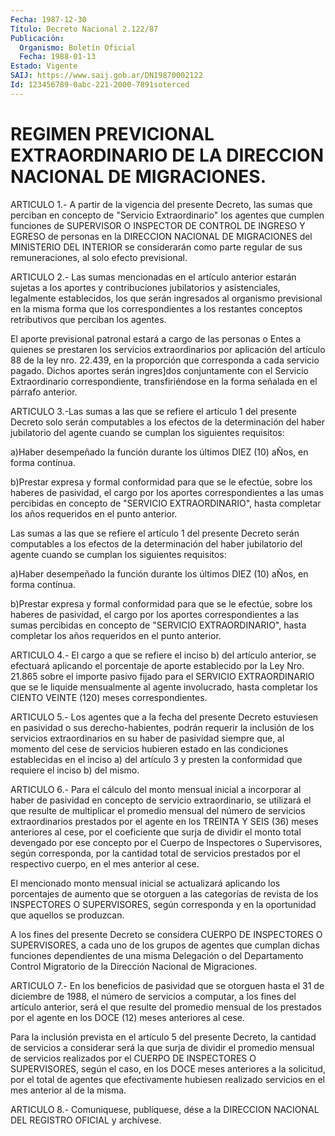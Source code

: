 ```yaml
---
Fecha: 1987-12-30
Título: Decreto Nacional 2.122/87
Publicación:
  Organismo: Boletín Oficial
  Fecha: 1988-01-13
Estado: Vigente
SAIJ: https://www.saij.gob.ar/DN19870002122
Id: 123456789-0abc-221-2000-7891soterced
---
```

# REGIMEN PREVICIONAL EXTRAORDINARIO DE LA DIRECCION NACIONAL DE MIGRACIONES.

<a id="1"></a>
ARTICULO  1.-  A  partir  de  la vigencia del presente Decreto, las sumas que perciban en concepto  de  "Servicio  Extraordinario"  los agentes  que cumplen funciones de SUPERVISOR O INSPECTOR DE CONTROL DE INGRESO  Y  EGRESO  de  personas  en  la  DIRECCION  NACIONAL DE MIGRACIONES del MINISTERIO DEL INTERIOR se considerarán como  parte regular    de  sus  remuneraciones,  al  solo  efecto  previsional.

<a id="2"></a>
ARTICULO  2.- Las sumas mencionadas en el artículo anterior estarán sujetas a los aportes y contribuciones jubilatorios y asistenciales,  legalmente  establecidos,  los que serán ingresados al organismo previsional en la misma forma que los correspondientes  a  los  restantes  conceptos  retributivos    que perciban los agentes.

El  aporte  previsional  patronal  estará a cargo de las personas o Entes  a  quienes  se prestaren los servicios  extraordinarios  por aplicación del artículo  88 de la ley nro. 22.439, en la proporción que  corresponda  a  cada servicio  pagado.  Dichos  aportes  serán ingres]dos conjuntamente con el Servicio Extraordinario correspondiente,  transfiriéndose   en  la  forma  señalada  en  el párrafo anterior.

<a id="3"></a>
ARTICULO  3.-Las  sumas  a  las  que  se  refiere el artículo 1 del presente  Decreto  solo  serán  computables  a los  efectos  de  la determinación del haber jubilatorio del agente  cuando  se  cumplan los siguientes requisitos:

a)Haber desempeñado la función durante los últimos DIEZ (10)  aÑos, en forma contínua.

b)Prestar  expresa  y  formal  conformidad  para que se le efectúe, sobre  los  haberes  de  pasividad,  el  cargo  por    los  aportes correspondientes  a  las  umas  percibidas en concepto de "SERVICIO EXTRAORDINARIO", hasta completar  los  años  requeridos en el punto anterior.

Las sumas a las que se refiere el artículo 1 del  presente  Decreto serán  computables  a  los  efectos  de  la determinación del haber jubilatorio del agente cuando se cumplan los siguientes requisitos:

a)Haber desempeñado la función durante los  últimos DIEZ (10) aÑos, en forma contínua.

b)Prestar  expresa  y formal conformidad para que  se  le  efectúe, sobre  los  haberes  de    pasividad,  el  cargo  por  los  aportes correspondientes a las sumas  percibidas  en  concepto de "SERVICIO EXTRAORDINARIO", hasta completar los años requeridos  en  el  punto anterior.

<a id="4"></a>
ARTICULO  4.-  El  cargo a que se refiere el inciso b) del artículo anterior,  se  efectuará    aplicando    el  porcentaje  de  aporte establecido por la Ley Nro. 21.865 sobre el  importe  pasivo fijado para  el SERVICIO EXTRAORDINARIO que se le liquide mensualmente  al agente  involucrado,  hasta completar los CIENTO VEINTE (120) meses correspondientes.

<a id="5"></a>
ARTICULO  5.-  Los  agentes  que  a  la  fecha del presente Decreto estuviesen  en pasividad o sus derecho-habientes,  podrán  requerir la inclusión  de  los  servicios  extraordinarios  en  su  haber de pasividad  siempre  que,  al momento del cese de servicios hubieren estado  en  las  condiciones  establecidas  en  el  inciso  a)  del artículo 3 y presten la conformidad  que  requiere el inciso b) del mismo.

<a id="6"></a>
ARTICULO    6.-  Para  el  cálculo  del  monto  mensual  inicial  a incorporar  al    haber   de  pasividad  en  concepto  de  servicio extraordinario, se utilizará  el  que  resulte  de  multiplicar  el promedio  mensual del número de servicios extraordinarios prestados por el agente  en los TREINTA Y SEIS (36) meses anteriores al cese, por el coeficiente  que  surja  de dividir el monto total devengado por  ese  concepto  por el Cuerpo de  Inspectores  o  Supervisores, según corresponda, por  la  cantidad  total  de servicios prestados por  el  respectivo  cuerpo,  en  el  mes  anterior al  cese.

El  mencionado monto mensual inicial se actualizará  aplicando  los porcentajes  de aumento que se otorguen a las categorías de revista de los INSPECTORES  O  SUPERVISORES,  según  corresponda  y  en  la oportunidad que aquellos se produzcan.

A los fines del presente Decreto se considera CUERPO DE INSPECTORES  O  SUPERVISORES,  a  cada uno de los grupos de agentes que cumplan dichas funciones dependientes  de  una misma Delegación o del Departamento Control Migratorio de la Dirección  Nacional  de Migraciones.

<a id="7"></a>
ARTICULO  7.-  En los beneficios de pasividad que se otorguen hasta el 31 de diciembre  de  1988,  el número de servicios a computar, a los fines del artículo anterior,  será  el que resulte del promedio mensual  de  los prestados por el agente en  los  DOCE  (12)  meses anteriores al cese.

Para la inclusión  prevista  en el artículo 5 del presente Decreto, la cantidad de servicios a considerar  será la que surja de dividir el  promedio  mensual  de servicios realizados  por  el  CUERPO  DE INSPECTORES O SUPERVISORES,  según  el  caso,  en  los  DOCE  meses anteriores a la solicitud, por el total de agentes que efectivamente  hubiesen  realizado  servicios en el mes anterior al de la misma.

<a id="8"></a>
ARTICULO  8.- Comuniquese, publíquese, dése a la DIRECCION NACIONAL DEL REGISTRO OFICIAL y archívese.